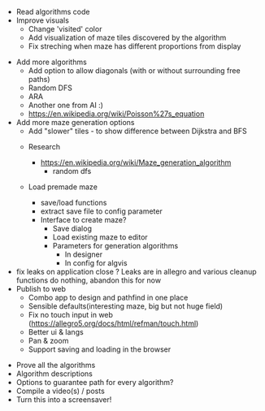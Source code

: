 + Read algorithms code
+ Improve visuals
    + Change 'visited' color
    + Add visualization of maze tiles discovered by the algorithm
    + Fix streching when maze has different proportions from display
* Add more algorithms
    +   Add option to allow diagonals (with or without surrounding free paths)
    +   Random DFS
    -   ARA
    -   Another one from AI :)
    -   https://en.wikipedia.org/wiki/Poisson%27s_equation
* Add more maze generation options
    +   Add "slower" tiles - to show difference between Dijkstra and BFS
    *   Research
        * https://en.wikipedia.org/wiki/Maze_generation_algorithm
            + random dfs

    *   Load premade maze
        +   save/load functions
        +   extract save file to config parameter
        *   Interface to create maze?
            +   Save dialog
            +   Load existing maze to editor
            *   Parameters for generation algorithms
                +   In designer
                -   In config for algvis
* fix leaks on application close
    ?  Leaks are in allegro and various cleanup functions do nothing, abandon this for now
* Publish to web
  +   Combo app to design and pathfind in one place
  +   Sensible defaults(interesting maze, big but not huge field)
  -   Fix no touch input in web (https://allegro5.org/docs/html/refman/touch.html)
  *   Better ui & langs
  -   Pan & zoom
  -   Support saving and loading in the browser
- Prove all the algorithms
- Algorithm descriptions
- Options to guarantee path for every algorithm?
- Compile a video(s) / posts
- Turn this into a screensaver!

